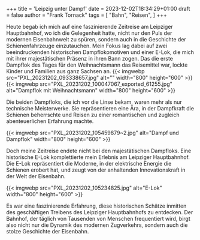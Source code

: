 +++
title = 'Leipzig unter Dampf'
date = 2023-12-02T18:34:29+01:00
draft = false
author = "Frank Tornack"
tags = [
    "Bahn",
    "Reisen",
]
+++

Heute begab ich mich auf eine faszinierende Zeitreise am Leipziger Hauptbahnhof, wo ich die Gelegenheit hatte, nicht nur den Puls der modernen Eisenbahnwelt zu spüren, sondern auch in die Geschichte der Schienenfahrzeuge einzutauchen. Mein Fokus lag dabei auf zwei beeindruckenden historischen Dampflokomotiven und einer E-Lok, die mich mit ihrer majestätischen Präsenz in ihren Bann zogen. Das die erste Dampflok des Tages für den Weihnachtsmann das Reisemittel war, lockte Kinder und Familien aus ganz Sachsen an.
{{< imgwebp src="PXL_20231202_093338657.jpg" alt="" width="800" height="600" >}}
{{< imgwebp src="PXL_20231202_100047067_exported_61255.jpg" alt="Dampflok mit Weihnachtsmann" width="800" height="600" >}}

Die beiden Dampfloks, die ich vor die Linse bekam, waren mehr als nur technische Meisterwerke. Sie repräsentieren eine Ära, in der Dampfkraft die Schienen beherrschte und Reisen zu einer romantischen und zugleich abenteuerlichen Erfahrung machte. 

{{< imgwebp src="PXL_20231202_105459879~2.jpg" alt="Dampf und Dampflok" width="800" height="600" >}}

Doch meine Zeitreise endete nicht bei den majestätischen Dampfloks. Eine historische E-Lok komplettierte mein Erlebnis am Leipziger Hauptbahnhof. Die E-Lok repräsentiert die Moderne, in der elektrische Energie die Schienen erobert hat, und zeugt von der anhaltenden Innovationskraft in der Welt der Eisenbahn.

{{< imgwebp src="PXL_20231202_105234825.jpg" alt="E-Lok" width="800" height="600" >}}

Es war eine faszinierende Erfahrung, diese historischen Schätze inmitten des geschäftigen Treibens des Leipziger Hauptbahnhofs zu entdecken. Der Bahnhof, der täglich von Tausenden von Menschen frequentiert wird, birgt also nicht nur die Dynamik des modernen Zugverkehrs, sondern auch die stolze Geschichte der Eisenbahn.